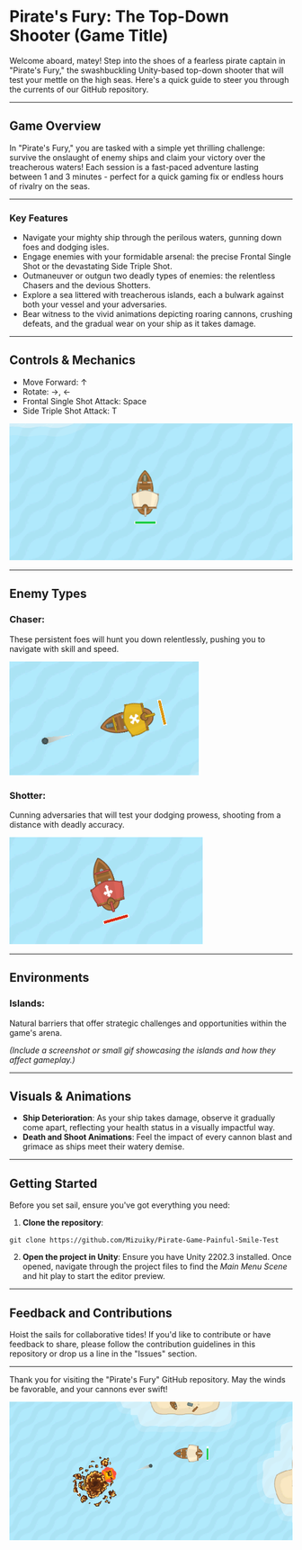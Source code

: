 
# Pirate's Fury: The Top-Down Shooter (Game Title)

Welcome aboard, matey! Step into the shoes of a fearless pirate captain in "Pirate's Fury," the swashbuckling Unity-based top-down shooter that will test your mettle on the high seas. Here's a quick guide to steer you through the currents of our GitHub repository.

---

## Game Overview

In "Pirate's Fury," you are tasked with a simple yet thrilling challenge: survive the onslaught of enemy ships and claim your victory over the treacherous waters! Each session is a fast-paced adventure lasting between 1 and 3 minutes - perfect for a quick gaming fix or endless hours of rivalry on the seas.

---

### Key Features

- Navigate your mighty ship through the perilous waters, gunning down foes and dodging isles.
- Engage enemies with your formidable arsenal: the precise Frontal Single Shot or the devastating Side Triple Shot.
- Outmaneuver or outgun two deadly types of enemies: the relentless Chasers and the devious Shotters.
- Explore a sea littered with treacherous islands, each a bulwark against both your vessel and your adversaries.
- Bear witness to the vivid animations depicting roaring cannons, crushing defeats, and the gradual wear on your ship as it takes damage.

---

## Controls & Mechanics

- Move Forward: ↑
- Rotate: →, ←
- Frontal Single Shot Attack: Space
- Side Triple Shot Attack: T

![Movement](assets/movement.gif)

---

## Enemy Types

### Chaser:
These persistent foes will hunt you down relentlessly, pushing you to navigate with skill and speed.

![Chaser](assets/chaser.png)



### Shotter:
Cunning adversaries that will test your dodging prowess, shooting from a distance with deadly accuracy.

![Shotter](assets/shotter.png)

---

## Environments

### Islands:
Natural barriers that offer strategic challenges and opportunities within the game's arena.
  
*(Include a screenshot or small gif showcasing the islands and how they affect gameplay.)*

---

## Visuals & Animations

- **Ship Deterioration**: As your ship takes damage, observe it gradually come apart, reflecting your health status in a visually impactful way.
- **Death and Shoot Animations**: Feel the impact of every cannon blast and grimace as ships meet their watery demise.

---

## Getting Started

Before you set sail, ensure you've got everything you need:

1. **Clone the repository**:
```git
git clone https://github.com/Mizuiky/Pirate-Game-Painful-Smile-Test
```
2. **Open the project in Unity**:
Ensure you have Unity 2202.3 installed. Once opened, navigate through the project files to find the _Main Menu Scene_ and hit play to start the editor preview.

---

## Feedback and Contributions

Hoist the sails for collaborative tides! If you'd like to contribute or have feedback to share, please follow the contribution guidelines in this repository or drop us a line in the "Issues" section.

---

Thank you for visiting the "Pirate's Fury" GitHub repository. May the winds be favorable, and your cannons ever swift!

![battle](assets/battle.png)